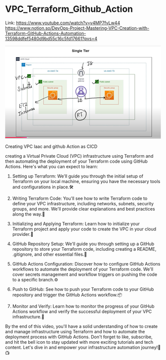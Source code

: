 # VPC_Terraform_Github_Action
Link: https://www.youtube.com/watch?v=v4MP7fvLw44
https://www.notion.so/DevOps-Project-Mastering-VPC-Creation-with-Terraform-GitHub-Actions-Automation-13598ddfef5480d9bd55c16c5fd17661?pvs=4

![Alt text](image/image.png)


Creating VPC Iaac and github Action as CICD

creating a Virtual Private Cloud (VPC) infrastructure using Terraform and then automating the deployment of your Terraform code using GitHub Actions.
Here's what you can expect to learn:


1. Setting up Terraform: We'll guide you through the initial setup of Terraform on your local machine, ensuring you have the necessary tools and configurations in place.🛠️

2. Writing Terraform Code: You'll see how to write Terraform code to define your VPC infrastructure, including networks, subnets, security groups, and more. We'll provide clear explanations and best practices along the way.📝

3. Initializing and Applying Terraform: Learn how to initialize your Terraform project and apply your code to create the VPC in your cloud provider.🌟

4. GitHub Repository Setup: We'll guide you through setting up a GitHub repository to store your Terraform code, including creating a README, .gitignore, and other essential files.📂

5. GitHub Actions Configuration: Discover how to configure GitHub Actions workflows to automate the deployment of your Terraform code. We'll cover secrets management and workflow triggers on pushing the code to a specific branch.⚙️

6. Push to GitHub: See how to push your Terraform code to your GitHub repository and trigger the GitHub Actions workflow.📦

7. Monitor and Verify: Learn how to monitor the progress of your GitHub Actions workflow and verify the successful deployment of your VPC infrastructure.🧐

By the end of this video, you'll have a solid understanding of how to create and manage infrastructure using Terraform and how to automate the deployment process with GitHub Actions. Don't forget to like, subscribe, and hit the bell icon to stay updated with more exciting tutorials and tech content. Let's dive in and empower your infrastructure automation journey!💪📺
